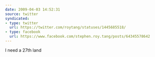 ```yaml
---
date: 2009-04-03 14:52:31
source: twitter
syndicated:
- type: twitter
  url: https://twitter.com/roytang/statuses/1445685518/
- type: facebook
  url: https://www.facebook.com/stephen.roy.tang/posts/64345578642
---
```


I need a 27th land
